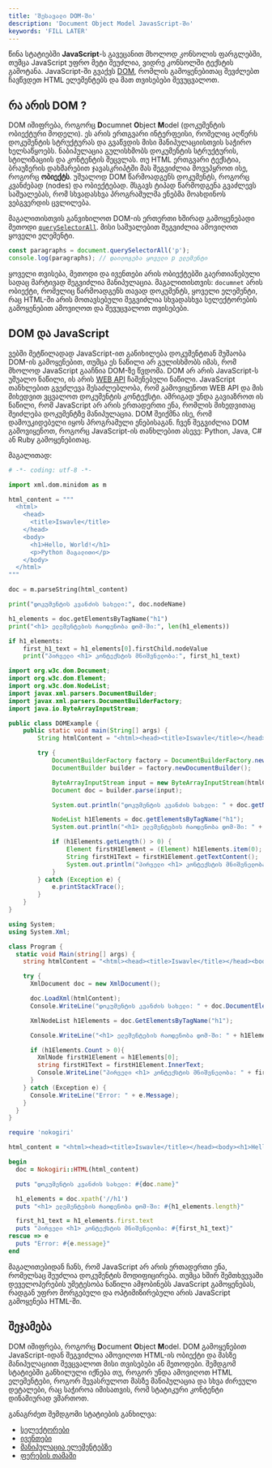 ```yaml
---
title: 'შესავალი DOM-ში'
description: 'Document Object Model JavasScript-ში'
keywords: 'FILL LATER'
---
```


წინა სტატიებში **JavaScript**-ს გავეცანით მხოლოდ კონსოლის ფარგლებში, თუმცა JavaScript უფრო მეტი
შეუძლია, ვიდრე კონსოლში ტექსტის გამოტანა. JavaScript-ში გვაქვს [DOM](https://developer.mozilla.org/en-US/docs/Web/API/Document_Object_Model), რომლის
გამოყენებითაც შევძლებთ ჩავწვდეთ HTML ელემენტებს და მათ თვისებები შევუცვალოთ.

## რა არის DOM ?

DOM იშიფრება, როგორც **D**ocumnet **O**bject **M**odel (დოკუმენტის ობიექტური მოდელი). ეს არის
ერთგვარი ინტერფეისი, რომელიც აღწერს დოკუმენტის სტრუქტურას და გვაწვდის მისი მანიპულაციისთვის საჭირო ხელსაწყოებს. ნაბიპულაცია გულისხმობს დოკუმენტის სტრუქტურის, სტილიზაციის
და კონტენტის შეცვლას. თუ HTML ერთგვარი ტექსტია, ბრაუზერის დახმარებით ჯავასკრიპტში მას შეგვიძლია მოვეპყროთ ისე, როგორც **ობიექტს**.
უშუალოდ DOM წარმოადგენს დოკუმენტს, როგორც კვანძებად (nodes) და ობიექტებად. მსგავს ტიპად წარმოდგენა გვაძლევს საშუალებას, რომ სხვადასხვა პროგრამულმა
ენებმა მოახდინოს ვებგვერდის ცვლილება.

მაგალითისთვის განვიხილოთ DOM-ის ერთერთი ხშირად გამოყენებადი მეთოდი [`querySelectorAll`](./docs/guides/javascript/dom/selectors#querySelectorAll). მისი საშუალებით
შეგვიძლია ამოვიღოთ ყოველი ელემენტი.

```js
const paragraphs = document.querySelectorAll('p');
console.log(paragraphs); // დაილოგება ყოველი p ელემენტი
```

ყოველი თვისება, მეთოდი და ივენთები არის ობიექტებში გაერთიანებული სადაც მარტივად შეგვიძლია მანიპულაცია. მაგალითისთვის: `documnet` არის ობიექტი, რომელიც წარმოადგენს
თავად დოკუმენტს, ყოველი ელემენტი, რაც HTML-ში არის მოთავსებული შეგვიძლია სხვადასხვა სელექტორების გამოყენებით ამოვიღოთ და შევუცვალოთ თვისებები.

## DOM და JavaScript

ვებში მეტწილადად JavaScript-ით განიხილება დოკუმენტთან მუშაობა DOM-ის გამოყენებით, თუმცა ეს ნაწილი არ გულისხმობს იმას, რომ მხოლოდ JavaScript გააჩნია DOM-ზე წვდომა.
DOM არ არის JavaScript-ს უშუალო ნაწილი, ის არის [WEB API](https://developer.mozilla.org/en-US/docs/Web/API) ჩაშენებული ნაწილი. JavaScript თანხლებით გვეძლევა შესაძლებლობა,
რომ გამოვიყენოთ WEB API და მის მიხედვით ვცვალოთ დოკუმენტის კონტექსტი. ამრიგად უნდა გავიაზროთ ის ნაწილი, რომ JavaScript არ არის ერთადერთი ენა, რომლის მიხედვითაც
შეიძლება დოკუმენტზე მანიპულაცია. DOM შეიქმნა ისე, რომ დამოუკიდებელი იყოს პროგრამული ენებისაგან. ჩვენ შეგვიძლია DOM გამოვიყენოთ, როგორც JavaScript-ის თანხლებით ასევე:
Python, Java, C# ან Ruby გამოყენებითაც.

მაგალითად:

```python
# -*- coding: utf-8 -*-

import xml.dom.minidom as m

html_content = """
  <html>
    <head>
      <title>Iswavle</title>
    </head>
    <body>
      <h1>Hello, World!</h1>
      <p>Python მაგალითი</p>
    </body>
  </html>
"""

doc = m.parseString(html_content)

print("დოკუმენტის კვანძის სახელი:", doc.nodeName)

h1_elements = doc.getElementsByTagName("h1")
print("<h1> ელემენტების რაოდენობა დომ-ში:", len(h1_elements))

if h1_elements:
    first_h1_text = h1_elements[0].firstChild.nodeValue
    print("პირველი <h1> კონტექსტის მნიშვნელობა:", first_h1_text)
```

```java
import org.w3c.dom.Document;
import org.w3c.dom.Element;
import org.w3c.dom.NodeList;
import javax.xml.parsers.DocumentBuilder;
import javax.xml.parsers.DocumentBuilderFactory;
import java.io.ByteArrayInputStream;

public class DOMExample {
    public static void main(String[] args) {
        String htmlContent = "<html><head><title>Iswavle</title></head><body><h1>Hello, World!</h1><p>Java მაგალითი</p></body></html>";

        try {
            DocumentBuilderFactory factory = DocumentBuilderFactory.newInstance();
            DocumentBuilder builder = factory.newDocumentBuilder();

            ByteArrayInputStream input = new ByteArrayInputStream(htmlContent.getBytes("UTF-8"));
            Document doc = builder.parse(input);

            System.out.println("დოკუმენტის კვანძის სახელი: " + doc.getNodeName());

            NodeList h1Elements = doc.getElementsByTagName("h1");
            System.out.println("<h1> ელემენტების რაოდენობა დომ-ში: " + h1Elements.getLength());

            if (h1Elements.getLength() > 0) {
                Element firstH1Element = (Element) h1Elements.item(0);
                String firstH1Text = firstH1Element.getTextContent();
                System.out.println("პირველი <h1> კონტექსტის მნიშვნელობა: " + firstH1Text);
            }
        } catch (Exception e) {
            e.printStackTrace();
        }
    }
}
```

```c#
using System;
using System.Xml;

class Program {
  static void Main(string[] args) {
    string htmlContent = "<html><head><title>Iswavle</title></head><body><h1>Hello, World!</h1><p>C# მაგალითი</p></body></html>";

    try {
      XmlDocument doc = new XmlDocument();

      doc.LoadXml(htmlContent);
      Console.WriteLine("დოკუმენტის კვანძის სახელი: " + doc.DocumentElement.Name);

      XmlNodeList h1Elements = doc.GetElementsByTagName("h1");

      Console.WriteLine("<h1> ელემენტების რაოდენობა დომ-ში: " + h1Elements.Count);

      if (h1Elements.Count > 0){
        XmlNode firstH1Element = h1Elements[0];
        string firstH1Text = firstH1Element.InnerText;
        Console.WriteLine("პირველი <h1> კონტექსტის მნიშვნელობა: " + firstH1Text);
      }
    } catch (Exception e) {
      Console.WriteLine("Error: " + e.Message);
    }
  }
}
```

```ruby
require 'nokogiri'

html_content = "<html><head><title>Iswavle</title></head><body><h1>Hello, World!</h1><p>Ruby მაგალითი</p></body></html>"

begin
  doc = Nokogiri::HTML(html_content)

  puts "დოკუმენტის კვანძის სახელი: #{doc.name}"

  h1_elements = doc.xpath('//h1')
  puts "<h1> ელემენტების რაოდენობა დომ-ში: #{h1_elements.length}"

  first_h1_text = h1_elements.first.text
  puts "პირველი <h1> კონტექსტის მნიშვნელობა: #{first_h1_text}"
rescue => e
  puts "Error: #{e.message}"
end
```

მაგალითებიდან ჩანს, რომ JavaScript არ არის ერთადერთი ენა, რომელსაც შეუძლია დოკუმენტის მოდიფიცირება. თუმცა ხშირ შემთხვევაში დეველოპერების უმეტესობა ნაწილი
ამჯობინებს JavaScript გამოყენებას, რადგან უფრო მორგებული და ოპტიმიზირებული არის JavaScript გამოყენება HTML-ში.

## შეჯამება

DOM იშიფრება, როგორც **D**ocument **O**bject **M**odel. DOM გამოყენებით JavaScript-იდან შეგვიძლია ამოვიღოთ HTML-ის ობიექტი და მასზე მანიპულაციით შევცვალოთ
მისი თვისებები ან მეთოდები. შემდგომ სტატიებში განხილული იქნება თუ, როგორ უნდა ამოვიღოთ HTML ელემენტები, როგორ შევასრულოთ მასზე მანიპულაცია და სხვა ძირეული
დეტალები, რაც საჭიროა იმისათვის, რომ სტატიკური კონტენტი დინამიურად ვმართოთ.

განაგრძეთ შემდგომი სტატიების განხილვა:

- [სელექტორები](./doc/guides/javascript/dom/selectors)
- [ივენთები](./doc/guides/javascript/dom/events)
- [მანიპულაცია ელემენტებზე](./doc/guides/javascript/dom/elements-manipulation)
- [ფერების თამაში](./doc/guides/javascript/dom/color-game)
